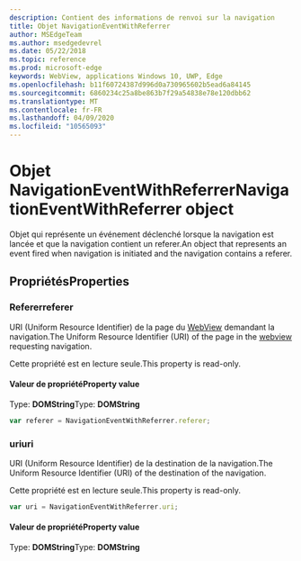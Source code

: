 ```yaml
---
description: Contient des informations de renvoi sur la navigation
title: Objet NavigationEventWithReferrer
author: MSEdgeTeam
ms.author: msedgedevrel
ms.date: 05/22/2018
ms.topic: reference
ms.prod: microsoft-edge
keywords: WebView, applications Windows 10, UWP, Edge
ms.openlocfilehash: b11f60724387d996d0a730965602b5ead6a84145
ms.sourcegitcommit: 6860234c25a8be863b7f29a54838e78e120dbb62
ms.translationtype: MT
ms.contentlocale: fr-FR
ms.lasthandoff: 04/09/2020
ms.locfileid: "10565093"
---
```

# <span data-ttu-id="327b3-104">Objet NavigationEventWithReferrer</span><span class="sxs-lookup"><span data-stu-id="327b3-104">NavigationEventWithReferrer object</span></span>

<span data-ttu-id="327b3-105">Objet qui représente un événement déclenché lorsque la navigation est lancée et que la navigation contient un referer.</span><span class="sxs-lookup"><span data-stu-id="327b3-105">An object that represents an event fired when navigation is initiated and the navigation contains a referer.</span></span>

## <span data-ttu-id="327b3-106">Propriétés</span><span class="sxs-lookup"><span data-stu-id="327b3-106">Properties</span></span>

### <span data-ttu-id="327b3-107">Referer</span><span class="sxs-lookup"><span data-stu-id="327b3-107">referer</span></span>

<span data-ttu-id="327b3-108">URI (Uniform Resource Identifier) de la page du [WebView](../webview.md) demandant la navigation.</span><span class="sxs-lookup"><span data-stu-id="327b3-108">The Uniform Resource Identifier (URI) of the page in the [webview](../webview.md) requesting navigation.</span></span>

<span data-ttu-id="327b3-109">Cette propriété est en lecture seule.</span><span class="sxs-lookup"><span data-stu-id="327b3-109">This property is read-only.</span></span>

#### <span data-ttu-id="327b3-110">Valeur de propriété</span><span class="sxs-lookup"><span data-stu-id="327b3-110">Property value</span></span>
<span data-ttu-id="327b3-111">Type: **DOMString**</span><span class="sxs-lookup"><span data-stu-id="327b3-111">Type: **DOMString**</span></span>


```js
var referer = NavigationEventWithReferrer.referer;
```

### <span data-ttu-id="327b3-112">uri</span><span class="sxs-lookup"><span data-stu-id="327b3-112">uri</span></span>

<span data-ttu-id="327b3-113">URI (Uniform Resource Identifier) de la destination de la navigation.</span><span class="sxs-lookup"><span data-stu-id="327b3-113">The Uniform Resource Identifier (URI) of the destination of the navigation.</span></span>

<span data-ttu-id="327b3-114">Cette propriété est en lecture seule.</span><span class="sxs-lookup"><span data-stu-id="327b3-114">This property is read-only.</span></span>

```js
var uri = NavigationEventWithReferrer.uri;
```

#### <span data-ttu-id="327b3-115">Valeur de propriété</span><span class="sxs-lookup"><span data-stu-id="327b3-115">Property value</span></span>
<span data-ttu-id="327b3-116">Type: **DOMString**</span><span class="sxs-lookup"><span data-stu-id="327b3-116">Type: **DOMString**</span></span>
